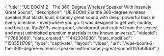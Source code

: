{
    "title": "UE BOOM 2 - The 360-Degree Wireless Speaker With Insanely Great Sound",
    "description": "UE BOOM 2 is the 360-degree wireless speaker that blasts loud, insanely great sound with deep, powerful bass in every direction - everywhere you go. It was designed to get wet, muddy, and beat up. It\u2019s waterproof, shockproof and crafted from the sexiest and most uninhibited premium materials in the known universe.",
    "videoid": "117683668",
    "date_created": "1442304936",
    "date_modified": "1505511708",
    "type": "captivate",
    "layout": "video",
    "url": "\/v\/ue-boom-2-the-360-degree-wireless-speaker-with-insanely-great-sound\/117683668"
}
